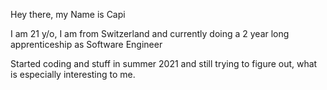 Hey there, my Name is Capi

I am 21 y/o, I am from Switzerland and currently doing a 2 year long apprenticeship as Software Engineer

Started coding and stuff in summer 2021 and still trying to figure out, what is especially interesting to me.
